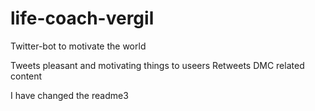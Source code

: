 # life-coach-vergil
Twitter-bot to motivate the world

Tweets pleasant and motivating things to useers
Retweets DMC related content

I have changed the readme3

